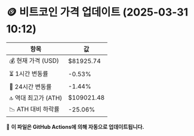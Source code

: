 # 🪙 비트코인 가격 업데이트 (2025-03-31 10:12)

| 항목                | 값 |
|--------------------|----------------|
| 💰 현재 가격 (USD) | $81925.74 |
| ⏳ 1시간 변동률    | -0.53% |
| 📆 24시간 변동률   | -1.44% |
| 🔝 역대 최고가 (ATH) | $109021.48 |
| 📉 ATH 대비 하락률 | -25.06% |

🔄 **이 파일은 GitHub Actions에 의해 자동으로 업데이트됩니다.**
